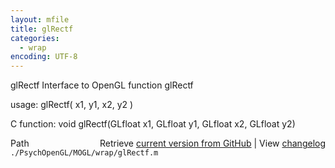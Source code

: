 ```yaml
---
layout: mfile
title: glRectf
categories:
  - wrap
encoding: UTF-8
---
```


glRectf  Interface to OpenGL function glRectf

usage:  glRectf( x1, y1, x2, y2 )

C function:  void glRectf(GLfloat x1, GLfloat y1, GLfloat x2, GLfloat y2)


<div class="code_header" style="text-align:right;">
  <span style="float:left;">Path&nbsp;&nbsp;</span> <span class="counter">Retrieve <a href=
  "https://raw.github.com/Psychtoolbox-3/Psychtoolbox-3/beta/./PsychOpenGL/MOGL/wrap/glRectf.m">current version from GitHub</a> | View <a href=
  "https://github.com/Psychtoolbox-3/Psychtoolbox-3/commits/beta/./PsychOpenGL/MOGL/wrap/glRectf.m">changelog</a></span>
</div>
<div class="code">
  <code>./PsychOpenGL/MOGL/wrap/glRectf.m</code>
</div>
